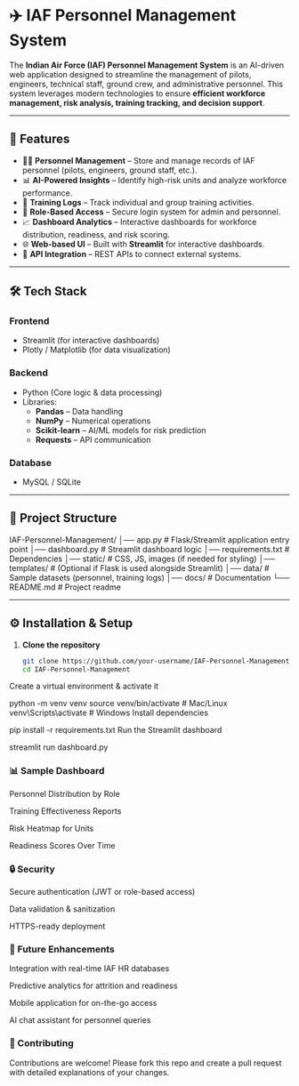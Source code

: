 # ✈️ IAF Personnel Management System

The **Indian Air Force (IAF) Personnel Management System** is an AI-driven web application designed to streamline the management of pilots, engineers, technical staff, ground crew, and administrative personnel. This system leverages modern technologies to ensure **efficient workforce management, risk analysis, training tracking, and decision support**.

---

## 🚀 Features

- 👨‍✈️ **Personnel Management** – Store and manage records of IAF personnel (pilots, engineers, ground staff, etc.).  
- 📊 **AI-Powered Insights** – Identify high-risk units and analyze workforce performance.  
- 📝 **Training Logs** – Track individual and group training activities.  
- 🔐 **Role-Based Access** – Secure login system for admin and personnel.  
- 📈 **Dashboard Analytics** – Interactive dashboards for workforce distribution, readiness, and risk scoring.  
- 🌐 **Web-based UI** – Built with **Streamlit** for interactive dashboards.  
- 📡 **API Integration** – REST APIs to connect external systems.  

---

## 🛠️ Tech Stack

### **Frontend**
- Streamlit (for interactive dashboards)  
- Plotly / Matplotlib (for data visualization)  

### **Backend**
- Python (Core logic & data processing)  
- Libraries:  
  - **Pandas** – Data handling  
  - **NumPy** – Numerical operations  
  - **Scikit-learn** – AI/ML models for risk prediction  
  - **Requests** – API communication  

### **Database**
- MySQL / SQLite  

---

## 📂 Project Structure

IAF-Personnel-Management/
│── app.py # Flask/Streamlit application entry point
│── dashboard.py # Streamlit dashboard logic
│── requirements.txt # Dependencies
│── static/ # CSS, JS, images (if needed for styling)
│── templates/ # (Optional if Flask is used alongside Streamlit)
│── data/ # Sample datasets (personnel, training logs)
│── docs/ # Documentation
└── README.md # Project readme

---

## ⚙️ Installation & Setup

1. **Clone the repository**  
   ```bash
   git clone https://github.com/your-username/IAF-Personnel-Management.git
   cd IAF-Personnel-Management
Create a virtual environment & activate it


python -m venv venv
source venv/bin/activate   # Mac/Linux
venv\Scripts\activate      # Windows
Install dependencies


pip install -r requirements.txt
Run the Streamlit dashboard


streamlit run dashboard.py
### 📊 Sample Dashboard
Personnel Distribution by Role

Training Effectiveness Reports

Risk Heatmap for Units

Readiness Scores Over Time

### 🔒 Security
Secure authentication (JWT or role-based access)

Data validation & sanitization

HTTPS-ready deployment

### 📌 Future Enhancements
Integration with real-time IAF HR databases

Predictive analytics for attrition and readiness

Mobile application for on-the-go access

AI chat assistant for personnel queries

### 🤝 Contributing

Contributions are welcome! Please fork this repo and create a pull request with detailed explanations of your changes.
